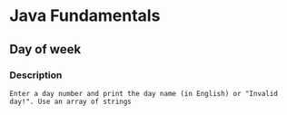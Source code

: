 # Java Fundamentals

## Day of week

### Description

    Enter a day number and print the day name (in English) or "Invalid day!". Use an array of strings